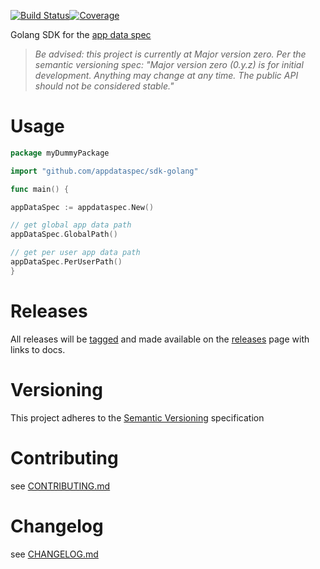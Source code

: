[![Build Status](https://travis-ci.org/appdataspec/sdk-golang.svg?branch=master)](https://travis-ci.org/appdataspec/sdk-golang)[![Coverage](https://codecov.io/gh/appdataspec/sdk-golang/branch/master/graph/badge.svg)](https://codecov.io/gh/appdataspec/sdk-golang)

Golang SDK for the [app data spec](https://github.com/appdataspec/spec)

> *Be advised: this project is currently at Major version zero. Per the
> semantic versioning spec: "Major version zero (0.y.z) is for initial
> development. Anything may change at any time. The public API should
> not be considered stable."*

# Usage

```go
package myDummyPackage

import "github.com/appdataspec/sdk-golang"

func main() {

appDataSpec := appdataspec.New()

// get global app data path
appDataSpec.GlobalPath()

// get per user app data path
appDataSpec.PerUserPath()
}
```

# Releases

All releases will be
[tagged](https://github.com/opspec-io/sdk-golang/tags) and made
available on the
[releases](https://github.com/opspec-io/sdk-golang/releases) page with
links to docs.

# Versioning

This project adheres to the [Semantic Versioning](http://semver.org/)
specification

# Contributing

see [CONTRIBUTING.md](CONTRIBUTING.md)

# Changelog

see [CHANGELOG.md](CHANGELOG.md)
